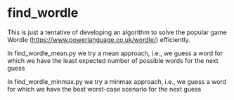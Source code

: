 # find_wordle

This is just a tentative of developing an algorithm to solve the popular game Wordle (https://www.powerlanguage.co.uk/wordle/) efficiently.

In find_wordle_mean.py we try a mean approach, i.e., we guess a word for which we have the least expected number of possible words for the next guess

In find_wordle_minmax.py we try a minmax approach, i.e., we guess a word for which we have the best worst-case scenario for the next guess

